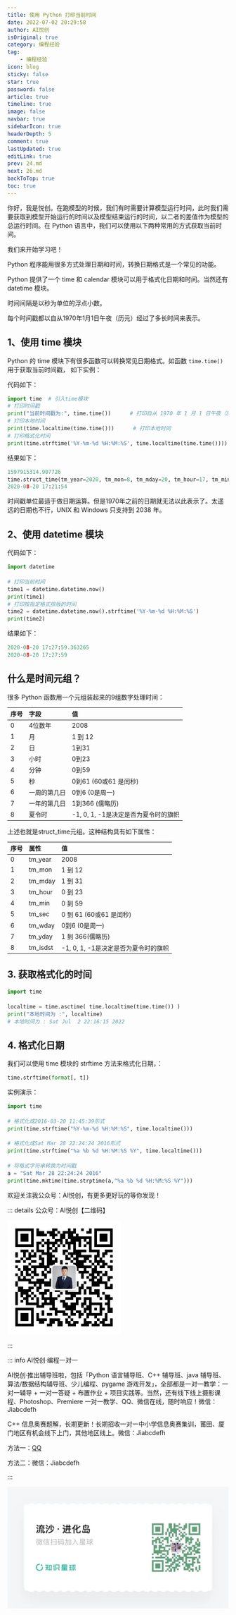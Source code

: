 ```yaml
---
title: 使用 Python 打印当前时间
date: 2022-07-02 20:29:58
author: AI悦创
isOriginal: true
category: 编程经验
tag:
    - 编程经验
icon: blog
sticky: false
star: true
password: false
article: true
timeline: true
image: false
navbar: true
sidebarIcon: true
headerDepth: 5
comment: true
lastUpdated: true
editLink: true
prev: 24.md
next: 26.md
backToTop: true
toc: true
---
```


你好，我是悦创。在跑模型的时候，我们有时需要计算模型运行时间，此时我们需要获取到模型开始运行的时间以及模型结束运行的时间，以二者的差值作为模型的总运行时间。在 Python 语言中，我们可以使用以下两种常用的方式获取当前时间。

我们来开始学习吧！

Python 程序能用很多方式处理日期和时间，转换日期格式是一个常见的功能。

Python 提供了一个 time 和 calendar 模块可以用于格式化日期和时间。当然还有 datetime 模块。

时间间隔是以秒为单位的浮点小数。

每个时间戳都以自从1970年1月1日午夜（历元）经过了多长时间来表示。

## 1、使用 time 模块

Python 的 time 模块下有很多函数可以转换常见日期格式。如函数 `time.time()` 用于获取当前时间戳， 如下实例：

代码如下：

```python
import time  # 引入time模块
# 打印时间戳
print("当前时间戳为:", time.time())      # 打印自从 1970 年 1 月 1 日午夜（历元）经过了多长时间，以秒为单位
# 打印本地时间
print(time.localtime(time.time()))      # 打印本地时间
# 打印格式化时间
print(time.strftime('%Y-%m-%d %H:%M:%S', time.localtime(time.time())))       # 打印按指定格式排版的时间
```

结果如下：

```python
1597915314.907726
time.struct_time(tm_year=2020, tm_mon=8, tm_mday=20, tm_hour=17, tm_min=21, tm_sec=54, tm_wday=3, tm_yday=233, tm_isdst=0)
2020-08-20 17:21:54
```

时间戳单位最适于做日期运算。但是1970年之前的日期就无法以此表示了。太遥远的日期也不行，UNIX 和 Windows 只支持到 2038 年。

## 2、使用 datetime 模块

代码如下：

```python
import datetime
 
# 打印当前时间
time1 = datetime.datetime.now()
print(time1)
# 打印按指定格式排版的时间
time2 = datetime.datetime.now().strftime('%Y-%m-%d %H:%M:%S')
print(time2)
```

结果如下：

```python
2020-08-20 17:27:59.363265
2020-08-20 17:27:59
```

## 什么是时间元组？

很多 Python 函数用一个元组装起来的9组数字处理时间：

| 序号 | 字段         | 值                                   |
| :--- | :----------- | :----------------------------------- |
| 0    | 4位数年      | 2008                                 |
| 1    | 月           | 1 到 12                              |
| 2    | 日           | 1到31                                |
| 3    | 小时         | 0到23                                |
| 4    | 分钟         | 0到59                                |
| 5    | 秒           | 0到61 (60或61 是闰秒)                |
| 6    | 一周的第几日 | 0到6 (0是周一)                       |
| 7    | 一年的第几日 | 1到366 (儒略历)                      |
| 8    | 夏令时       | -1, 0, 1, -1是决定是否为夏令时的旗帜 |

上述也就是struct_time元组。这种结构具有如下属性：

| 序号 | 属性     | 值                                   |
| :--- | :------- | :----------------------------------- |
| 0    | tm_year  | 2008                                 |
| 1    | tm_mon   | 1 到 12                              |
| 2    | tm_mday  | 1 到 31                              |
| 3    | tm_hour  | 0 到 23                              |
| 4    | tm_min   | 0 到 59                              |
| 5    | tm_sec   | 0 到 61 (60或61 是闰秒)              |
| 6    | tm_wday  | 0到6 (0是周一)                       |
| 7    | tm_yday  | 1 到 366(儒略历)                     |
| 8    | tm_isdst | -1, 0, 1, -1是决定是否为夏令时的旗帜 |

## 3. 获取格式化的时间

```python
import time
 
localtime = time.asctime( time.localtime(time.time()) )
print("本地时间为 :", localtime)
# 本地时间为 : Sat Jul  2 22:16:15 2022
```

## 4. 格式化日期

我们可以使用 time 模块的 strftime 方法来格式化日期，：

```python
time.strftime(format[, t])
```

实例演示：

```python
import time
 
# 格式化成2016-03-20 11:45:39形式
print(time.strftime("%Y-%m-%d %H:%M:%S", time.localtime()))
 
# 格式化成Sat Mar 28 22:24:24 2016形式
print(time.strftime("%a %b %d %H:%M:%S %Y", time.localtime()))
  
# 将格式字符串转换为时间戳
a = "Sat Mar 28 22:24:24 2016"
print(time.mktime(time.strptime(a,"%a %b %d %H:%M:%S %Y")))
```



欢迎关注我公众号：AI悦创，有更多更好玩的等你发现！

::: details 公众号：AI悦创【二维码】

![](/gzh.jpg)

:::

::: info AI悦创·编程一对一

AI悦创·推出辅导班啦，包括「Python 语言辅导班、C++ 辅导班、java 辅导班、算法/数据结构辅导班、少儿编程、pygame 游戏开发」，全部都是一对一教学：一对一辅导 + 一对一答疑 + 布置作业 + 项目实践等。当然，还有线下线上摄影课程、Photoshop、Premiere 一对一教学、QQ、微信在线，随时响应！微信：Jiabcdefh

C++ 信息奥赛题解，长期更新！长期招收一对一中小学信息奥赛集训，莆田、厦门地区有机会线下上门，其他地区线上。微信：Jiabcdefh

方法一：[QQ](http://wpa.qq.com/msgrd?v=3&uin=1432803776&site=qq&menu=yes)

方法二：微信：Jiabcdefh

:::

![](/zsxq.jpg)



